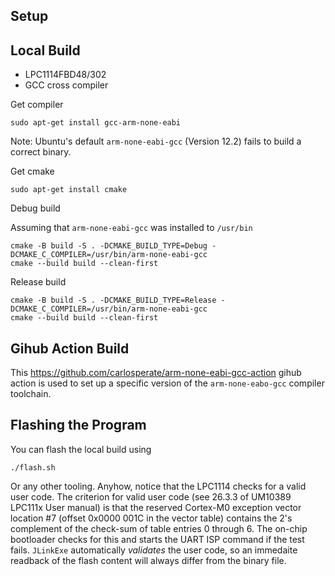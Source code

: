 ## Setup

## Local Build

* LPC1114FBD48/302
* GCC cross compiler

Get compiler

    sudo apt-get install gcc-arm-none-eabi

Note: Ubuntu's default `arm-none-eabi-gcc` (Version 12.2) fails to build a correct binary.

Get cmake

    sudo apt-get install cmake

Debug build

Assuming that `arm-none-eabi-gcc` was installed to `/usr/bin`

    cmake -B build -S . -DCMAKE_BUILD_TYPE=Debug -DCMAKE_C_COMPILER=/usr/bin/arm-none-eabi-gcc
    cmake --build build --clean-first

Release build

    cmake -B build -S . -DCMAKE_BUILD_TYPE=Release -DCMAKE_C_COMPILER=/usr/bin/arm-none-eabi-gcc
    cmake --build build --clean-first

## Gihub Action Build

This https://github.com/carlosperate/arm-none-eabi-gcc-action gihub action is used to
set up a specific version of the `arm-none-eabo-gcc` compiler toolchain.


## Flashing the Program

You can flash the local build using

    ./flash.sh

Or any other tooling. Anyhow, notice that the LPC1114 checks for a valid user code. The
criterion for valid user code (see 26.3.3 of UM10389 LPC111x User manual) is that the 
reserved Cortex-M0 exception vector location #7 (offset 0x0000 001C in the vector table)
contains the 2's complement of the check-sum of table entries 0 through 6. The on-chip
bootloader checks for this and starts the UART ISP command if the test fails.
`JLinkExe` automatically _validates_ the user code, so an immedaite readback of the
flash content will always differ from the binary file.

